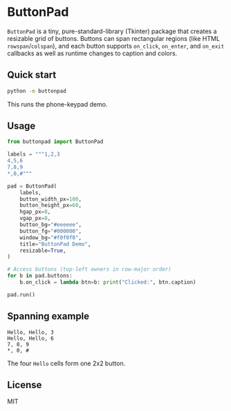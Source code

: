# ButtonPad

`ButtonPad` is a tiny, pure-standard-library (Tkinter) package that creates a resizable
grid of buttons. Buttons can span rectangular regions (like HTML `rowspan`/`colspan`),
and each button supports `on_click`, `on_enter`, and `on_exit` callbacks as well as
runtime changes to caption and colors.

## Quick start

```bash
python -m buttonpad
```

This runs the phone-keypad demo.

## Usage

```python
from buttonpad import ButtonPad

labels = """1,2,3
4,5,6
7,8,9
*,0,#"""

pad = ButtonPad(
    labels,
    button_width_px=100,
    button_height_px=60,
    hgap_px=8,
    vgap_px=8,
    button_bg="#eeeeee",
    button_fg="#000000",
    window_bg="#f0f0f0",
    title="ButtonPad Demo",
    resizable=True,
)

# Access buttons (top-left owners in row-major order)
for b in pad.buttons:
    b.on_click = lambda btn=b: print("Clicked:", btn.caption)

pad.run()
```

## Spanning example

```
Hello, Hello, 3
Hello, Hello, 6
7, 8, 9
*, 0, #
```

The four `Hello` cells form one 2x2 button.

## License

MIT
